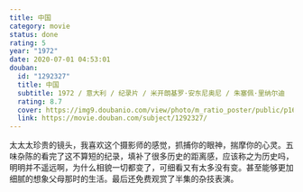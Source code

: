 ```yaml
---
title: 中国
category: movie
status: done
rating: 5
year: "1972"
date: 2020-07-01 04:53:01
douban:
  id: "1292327"
  title: 中国
  subtitle: 1972 / 意大利 / 纪录片 / 米开朗基罗·安东尼奥尼 / 朱塞佩·里纳尔迪
  rating: 8.7
  cover: https://img9.doubanio.com/view/photo/m_ratio_poster/public/p1660546005.jpg
  link: https://movie.douban.com/subject/1292327/
---
```


太太太珍贵的镜头，我喜欢这个摄影师的感觉，抓捕你的眼神，揣摩你的心灵。五味杂陈的看完了这不算短的纪录，填补了很多历史的距离感，应该称之为历史吗，明明并不遥远啊，为什么相貌一切都变了，可细看又有太多没有变。甚至能够更加细腻的想象父母那时的生活。最后还免费观赏了半集的杂技表演。
